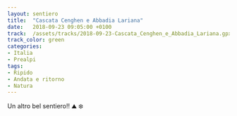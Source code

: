 ```yaml
---
layout: sentiero
title:  "Cascata Cenghen e Abbadia Lariana"
date:   2018-09-23 09:05:00 +0100
track:  /assets/tracks/2018-09-23-Cascata_Cenghen_e_Abbadia_Lariana.gpx
track_color: green
categories:
- Italia
- Prealpi
tags:
- Ripido
- Andata e ritorno
- Natura
---
```


Un altro bel sentiero!! :mountain: :snowflake: